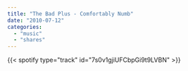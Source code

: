 ```yaml
---
title: "The Bad Plus - Comfortably Numb"
date: "2010-07-12"
categories:
  - "music"
  - "shares"
---
```


{{< spotify type="track" id="7s0v1gjiUFCbpGi9t9LVBN" >}}
